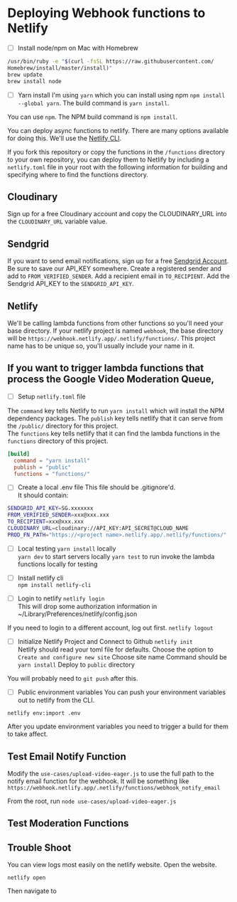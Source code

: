 # Deploying Webhook functions to Netlify

- [ ] Install node/npm on Mac with Homebrew

```bash
/usr/bin/ruby -e "$(curl -fsSL https://raw.githubusercontent.com/
Homebrew/install/master/install)"
brew update
brew install node
```

- [ ] Yarn install
I'm using `yarn` which you can install using npm `npm install --global yarn`.  The  build command is `yarn install`. 

You can use `npm`.  The NPM build command is `npm install`.


You can deploy async functions to netlify.  There are many options available for doing this.  We'll use the [Netlify CLI](https://docs.netlify.com/cli/get-started/).

If you fork this repository or copy the functions in the `/functions` directory to your own repository, you can deploy them to Netlify by including a `netlify.toml` file in your root with the following information for building and specifying where to find the functions directory.

## Cloudinary
Sign up for a free Cloudinary account and copy the CLOUDINARY_URL into the `CLOUDINARY_URL` variable value.

## Sendgrid
If you want to send email notifications, sign up for a free [Sendgrid Account](https://sendgrid.com/go/email-smtp-service-signup).  Be sure to save our API_KEY somewhere. Create a registered sender and add to `FROM_VERIFIED_SENDER`.  Add a recipient email in `TO_RECIPIENT`.  Add the Sendgrid API_KEY to the `SENDGRID_API_KEY`.  

## Netlify 
We'll be calling lambda functions from other functions so you'll need your base directory.  If your netlify project is named `webhook`, the base directory will be `https://webhook.netlify.app/.netlify/functions/`.  This project name has to be unique so, you'll usually include your name in it.

## If you want to trigger lambda functions that process the Google Video Moderation Queue, 

- [ ] Setup `netlify.toml` file 

The `command` key tells Netlify to run `yarn install` which will install the NPM dependency packages.
The `publish` key  tells netlify that it can serve from the  `/public/` directory for this project.  
The `functions` key tells netlify that it can find the lambda functions in the `functions` directory of this project. 

```toml
[build]
  command = "yarn install"
  publish = "public"
  functions = "functions/"
```
- [ ] Create a local .env file
This file should be .gitignore'd.  
It should contain:

```bash
SENDGRID_API_KEY=SG.xxxxxxx
FROM_VERIFIED_SENDER=xxx@xxx.xxx
TO_RECIPIENT=xxx@xxx.xxx
CLOUDINARY_URL=cloudinary://API_KEY:API_SECRET@CLOUD_NAME
PROD_FN_PATH="https://<project name>.netlify.app/.netlify/functions/"
```

- [ ] Local testing
`yarn install` locally  
`yarn dev` to start servers locally
`yarn test` to run invoke the lambda functions locally for testing

- [ ] Install netlify cli  
`npm install netlify-cli`  

- [ ] Login to netlify
`netlify login`  
This will drop some authorization information in ~/Library/Preferences/netlify/config.json

If you need to login to a different account, log out first. 
`netlify logout`  

- [ ] Initialize Netlify Project and Connect to Github
`netlify init`  
Netlify should read your toml file for defaults. 
Choose the option to  `Create and configure new site`
Choose site name 
Command should be `yarn install` 
Deploy to `public` directory

You will probably need to `git push` after this.

- [ ] Public environment variables
You can push your environment variables out to netlify from the CLI. 

`netlify env:import .env` 

After you update environment variables you need to trigger a build for them to take affect.



## Test Email Notify Function

Modify the `use-cases/upload-video-eager.js` to use the full path to the notify email function for the webhook.  It will be something like `https://webhook.netlify.app/.netlify/functions/webhook_notify_email`

From the root, run `node use-cases/upload-video-eager.js`

## Test Moderation Functions


## Trouble Shoot

You can view logs most easily on the netlify website. Open the website. 

`netlify open` 

Then navigate to 


